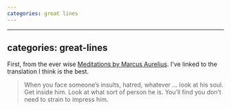 ```yaml
---
categories: great lines
---
```


---
categories: great-lines
---

First, from the ever wise [Meditations by Marcus Aurelius](https://bookshop.org/books/meditations-a-new-translation-7be5ded9-87a9-4056-af72-d6c917125a29/9780812968255). I've linked to the translation I think is the best.

> When you face someone’s insults, hatred, whatever … look at his soul. Get inside him. Look at what sort of person he is. You’ll find you don’t need to strain to impress him.